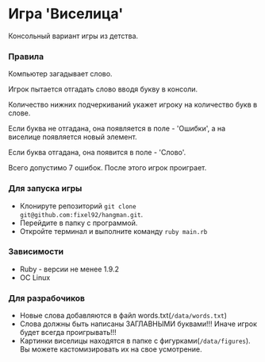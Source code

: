 # Игра 'Виселица'
Консольный вариант игры из детства.

### Правила
Компьютер загадывает слово.

Игрок пытается отгадать слово вводя букву в консоли.

Количество нижних подчеркиваний укажет игроку на количество букв в слове.

Если буква не отгадана, она появляется в поле - 'Ошибки', а на виселице появляется новый элемент.

Если буква отгадана, она появится в поле - 'Слово'.

Всего допустимо 7 ошибок. После этого игрок проиграет.

### Для запуска игры
- Клонируте репозиторий
`git clone git@github.com:fixel92/hangman.git`.
- Перейдите в папку с программой.
- Откройте терминал и выполните команду `ruby main.rb`

### Зависимости
- Ruby - версии не менее 1.9.2
- ОС Linux

### Для разрабочиков
- Новые слова добавляются в файл words.txt(`/data/words.txt`)
- Слова должны быть написаны ЗАГЛАВНЫМИ буквами!!! Иначе игрок будет всегда проигрывать!!!
- Картинки виселицы находятся в папке с фигурками(`/data/figures`). Вы можете кастомизировать их на свое усмотрение.
